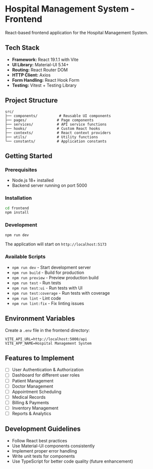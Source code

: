 # Hospital Management System - Frontend

React-based frontend application for the Hospital Management System.

## Tech Stack
- **Framework:** React 19.1.1 with Vite
- **UI Library:** Material-UI 5.14+
- **Routing:** React Router DOM
- **HTTP Client:** Axios
- **Form Handling:** React Hook Form
- **Testing:** Vitest + Testing Library

## Project Structure
```
src/
├── components/          # Reusable UI components
├── pages/              # Page components
├── services/           # API service functions
├── hooks/              # Custom React hooks
├── contexts/           # React context providers
├── utils/              # Utility functions
└── constants/          # Application constants
```

## Getting Started

### Prerequisites
- Node.js 18+ installed
- Backend server running on port 5000

### Installation
```bash
cd frontend
npm install
```

### Development
```bash
npm run dev
```
The application will start on `http://localhost:5173`

### Available Scripts
- `npm run dev` - Start development server
- `npm run build` - Build for production
- `npm run preview` - Preview production build
- `npm run test` - Run tests
- `npm run test:ui` - Run tests with UI
- `npm run test:coverage` - Run tests with coverage
- `npm run lint` - Lint code
- `npm run lint:fix` - Fix linting issues

## Environment Variables
Create a `.env` file in the frontend directory:
```
VITE_API_URL=http://localhost:5000/api
VITE_APP_NAME=Hospital Management System
```

## Features to Implement
- [ ] User Authentication & Authorization
- [ ] Dashboard for different user roles
- [ ] Patient Management
- [ ] Doctor Management  
- [ ] Appointment Scheduling
- [ ] Medical Records
- [ ] Billing & Payments
- [ ] Inventory Management
- [ ] Reports & Analytics

## Development Guidelines
- Follow React best practices
- Use Material-UI components consistently
- Implement proper error handling
- Write unit tests for components
- Use TypeScript for better code quality (future enhancement)
